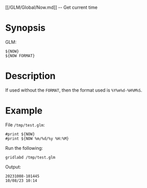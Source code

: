 [[/GLM/Global/Now.md]] -- Get current time

# Synopsis

GLM:

~~~
${NOW}
${NOW FORMAT}
~~~

# Description

If used without the `FORMAT`, then the format used is `%Y%m%d-%H%M%S`.

# Example

File `/tmp/test.glm`:

~~~
#print ${NOW}
#print ${NOW %m/%d/%y %H:%M}
~~~

Run the following:

~~~
gridlabd /tmp/test.glm
~~~

Output:

~~~
20231008-101445
10/08/23 10:14
~~~

